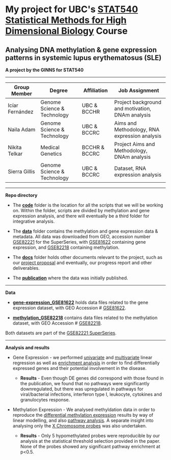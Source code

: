 # My project for UBC's [STAT540 Statistical Methods for High Dimensional Biology](http://stat540-ubc.github.io/) Course  

## Analysing DNA methylation & gene expression patterns in systemic lupus erythematosus (SLE)  
**A project by the GINNS for STAT540**  

***  

| Group Member     | Degree                      | Affiliation  |   Job Assignment|
| ---------------- | --------------------------- | ------------ | ----------------------------------------|
| Icíar Fernández  | Genome Science & Technology | UBC & BCCHR  | Project background and motivation, DNAm analysis |
| Naila Adam       | Genome Science & Technology | UBC & BCCRC  | Aims and Methodology, RNA expression analysis|
| Nikita Telkar    | Medical Genetics            | BCCHR & BCCRC | Project Aims and Methodology, DNAm analysis |
| Sierra Gillis    | Genome Science & Technology | UBC & BCCRC  |Dataset, RNA expression analysis |  

***
**Repo directory**

* The [**code**](https://github.com/STAT540-UBC/Repo_team-The-GINNS_W2020/tree/master/Code) folder is the location for all the scripts that we will be working on. Within the folder, scripts are divided by methylation and gene expression analysis, and there will eventually be a third folder for integrative analysis.

* The [**data**](https://github.com/STAT540-UBC/Repo_team-The-GINNS_W2020/tree/master/Data) folder contains the methylation and gene expression data & metadata. All data was downloaded from GEO, accession number [GSE82221](https://www.ncbi.nlm.nih.gov/geo/query/acc.cgi?acc=GSE82221) for the SuperSeries, with [GSE81622](https://www.ncbi.nlm.nih.gov/geo/query/acc.cgi?acc=GSE81622) containing gene expression, and [GSE82218](https://www.ncbi.nlm.nih.gov/geo/query/acc.cgi?acc=GSE82218) containing methylation.

* The [**docs**](https://github.com/STAT540-UBC/Repo_team-The-GINNS_W2020/tree/master/Docs) folder holds other documents relevant to the project, such as our [project proposal](https://github.com/STAT540-UBC/Repo_team-The-GINNS_W2020/blob/master/Docs/project-proposal.md) and eventually, our progress report and other deliverables.

* The [**publication**](https://arthritis-research.biomedcentral.com/articles/10.1186/s13075-016-1050-x) where the data was initially published.

***

**Data**

+ [**gene-expression_GSE81622**](https://github.com/STAT540-UBC/Repo_team-The-GINNS_W2020/tree/master/Data/gene-expression_GSE81622) holds data files related to the gene expression dataset, with GEO Accession # [GSE81622](https://www.ncbi.nlm.nih.gov/geo/query/acc.cgi?acc=GSE81622).

+ [**methylation_GSE82218**](https://github.com/STAT540-UBC/Repo_team-The-GINNS_W2020/tree/master/Data/methylation_GSE82218) contains data files related to the methylation dataset, with GEO Accession # [GSE82218](https://www.ncbi.nlm.nih.gov/geo/query/acc.cgi?acc=GSE82218).

Both datasets are part of the [GSE82221 SuperSeries](https://www.ncbi.nlm.nih.gov/geo/query/acc.cgi?acc=GSE82221). 

***  

**Analysis and results**

* Gene Expression - we performed [univariate](https://github.com/STAT540-UBC/Repo_team-The-GINNS_W2020/blob/master/Code/01_gene-expression/Univariate_DE.md) and [multivariate](https://github.com/STAT540-UBC/Repo_team-The-GINNS_W2020/blob/master/Code/01_gene-expression/multivar_DE.md) linear regression as well as [enrichment analysis](https://github.com/STAT540-UBC/Repo_team-The-GINNS_W2020/blob/master/Code/01_gene-expression/MultiVarModel_Enrichment.md) in order to find differentially expressed genes and their potential involvement in the disease.  
  + **Results** - Even though DE genes did correspond with those found in the publication, we found that no pathways were significantly downregulated, but there was upregulated in pathways for viral/bacterial infections, interferon type I, leukocyte, cytokines and granulocytes response.  
  
  
  
* Methylation Expression - We analysed methyldation data in order to reproduce the [differential methylation expression](https://github.com/nikita-telkar/Repo_team-The-GINNS_W2020/blob/master/Code/02_methylation/03_differential_DNAm_analysis.md) results by way of linear modelling, and also [pathway analysis](https://github.com/nikita-telkar/Repo_team-The-GINNS_W2020/blob/master/Code/02_methylation/04_DMPs_analysis.md). A separate insight into analysing only the [X Chromosome probes](https://github.com/nikita-telkar/Repo_team-The-GINNS_W2020/blob/master/Code/02_methylation/05xchr_analysis.Rmd) was also undertaken.
    + **Results** - Only 5 hypomethylated probes were reproducible by our analysis at the statistical threshold selection provided in the paper. None of the probes showed any significant pathway enrichment at p<0.5.  
